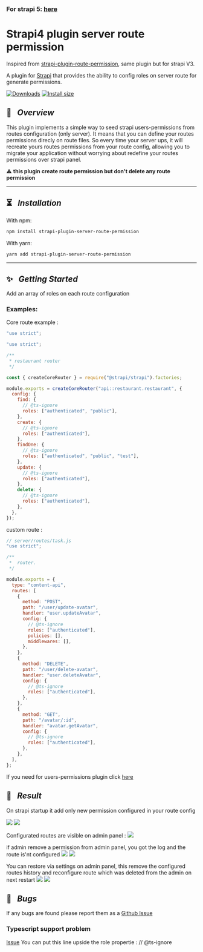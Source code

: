 ### For strapi 5: [here](https://github.com/PaulRichez/strapi5-plugin-route-permission)
# Strapi4 plugin server route permission

Inspired from [strapi-plugin-route-permission](https://github.com/andreciornavei/strapi-plugin-route-permission), same plugin but for strapi V3.

A plugin for [Strapi](https://github.com/strapi/strapi) that provides the ability to config roles on server route for generate permissions.


[![Downloads](https://img.shields.io/npm/dm/strapi-plugin-server-route-permission?style=for-the-badge)](https://www.npmjs.com/package/strapi-plugin-server-route-permission)
[![Install size](https://img.shields.io/npm/l/strapi-plugin-server-route-permission?style=for-the-badge)](https://github.com/PaulRichez/strapi4-plugin-route-permission/blob/main/Licence)

## 🚀 &nbsp; _Overview_

This plugin implements a simple way to seed strapi users-permissions from routes configuration (only server). It means that you can define your routes permissions direcly on route files. So every time your server ups, it will recreate yours routes permissions from your route config, allowing you to migrate your application without worrying about redefine your routes permissions over strapi panel.

⚠️ **this plugin create route permission but don't delete any route permission**

---

## ⏳ &nbsp; _Installation_

With npm:

```bash
npm install strapi-plugin-server-route-permission
```

With yarn:

```bash
yarn add strapi-plugin-server-route-permission
```

---

## ✨ &nbsp; _Getting Started_

Add an array of roles on each route configuration

### Examples:

Core route example :

```js
"use strict";

"use strict";

/**
 * restaurant router
 */

const { createCoreRouter } = require("@strapi/strapi").factories;

module.exports = createCoreRouter("api::restaurant.restaurant", {
  config: {
    find: {
      // @ts-ignore
      roles: ["authenticated", "public"],
    },
    create: {
      // @ts-ignore
      roles: ["authenticated"],
    },
    findOne: {
      // @ts-ignore
      roles: ["authenticated", "public", "test"],
    },
    update: {
      // @ts-ignore
      roles: ["authenticated"],
    },
    delete: {
      // @ts-ignore
      roles: ["authenticated"],
    },
  },
});
```

custom route :

```js
// server/routes/task.js
"use strict";

/**
 *  router.
 */

module.exports = {
  type: "content-api",
  routes: [
    {
      method: "POST",
      path: "/user/update-avatar",
      handler: "user.updateAvatar",
      config: {
        // @ts-ignore
        roles: ["authenticated"],
        policies: [],
        middlewares: [],
      },
    },
    {
      method: "DELETE",
      path: "/user/delete-avatar",
      handler: "user.deleteAvatar",
      config: {
        // @ts-ignore
        roles: ["authenticated"],
      },
    },
    {
      method: "GET",
      path: "/avatar/:id",
      handler: "avatar.getAvatar",
      config: {
        // @ts-ignore
        roles: ["authenticated"],
      },
    },
  ],
};
```

If you need for users-permissions plugin click [here](https://github.com/PaulRichez/strapi4-plugin-route-permission/tree/main/examples/plugin-users-permissions)

## 🎉 &nbsp; _Result_

On strapi startup it add only new permission configured in your route config

![](./docs/console.png)
![](./docs/result.png)

Configurated routes are visible on admin panel :
![](./docs/admin.png)

if admin remove a permission from admin panel, you got the log and the route is'nt configured
![](./docs/result_removed_by_admin.png)
![](./docs/role_deleted_admin.png)

You can restore via settings on admin panel, this remove the configured routes history and reconfigure route which was deleted from the admin on next restart
![](./docs/settings.png)
![](./docs/restart_after_restore.png)

## 🐛 &nbsp; _Bugs_

If any bugs are found please report them as a [Github Issue](https://github.com/PaulRichez/strapi4-plugin-route-permission/issues)

### Typescript support problem

[Issue](https://github.com/PaulRichez/strapi4-plugin-route-permission/issues/7)
You can put this line upside the role propertie : // @ts-ignore
